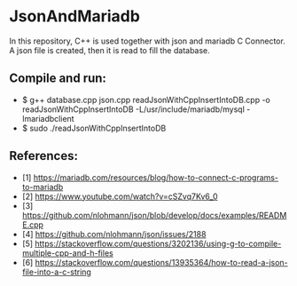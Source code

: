 # JsonAndMariadb
In this repository, C++ is used together with json and mariadb C Connector. A json file is created, then it is read to fill the database.

## Compile and run:
* $ g++ database.cpp json.cpp readJsonWithCppInsertIntoDB.cpp -o readJsonWithCppInsertIntoDB -L/usr/include/mariadb/mysql -lmariadbclient 
* $ sudo ./readJsonWithCppInsertIntoDB

## References: 
* [1] https://mariadb.com/resources/blog/how-to-connect-c-programs-to-mariadb
* [2] https://www.youtube.com/watch?v=cSZvq7Kv6_0
* [3] https://github.com/nlohmann/json/blob/develop/docs/examples/README.cpp
* [4] https://github.com/nlohmann/json/issues/2188
* [5] https://stackoverflow.com/questions/3202136/using-g-to-compile-multiple-cpp-and-h-files
* [6] https://stackoverflow.com/questions/13935364/how-to-read-a-json-file-into-a-c-string
